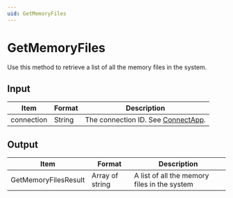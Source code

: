 ```yaml
---
uid: GetMemoryFiles
---
```


# GetMemoryFiles

Use this method to retrieve a list of all the memory files in the system.

## Input

| Item       | Format | Description                                                                      |
|------------|--------|----------------------------------------------------------------------------------|
| connection | String | The connection ID. See [ConnectApp](xref:ConnectApp). |

## Output

| Item                 | Format          | Description                                  |
|----------------------|-----------------|----------------------------------------------|
| GetMemoryFilesResult | Array of string | A list of all the memory files in the system |
